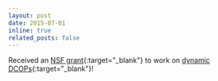 ```yaml
---
layout: post
date: 2015-07-01
inline: true
related_posts: false
---
```


Received an [NSF grant](https://www.nsf.gov/awardsearch/showAward?AWD_ID=1540168){:target="_blank"} to work on [dynamic DCOPs](/projects/dcop/){:target="_blank"}!